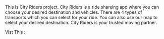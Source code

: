 This is City Riders project. City Riders is a ride shareing app where you can choose your desired destination and vehicles. There are 4 types of transports which you can select for your ride. You can also use our map to select your desired destination. City Riders is your trusted moving partner.

Vist This : 